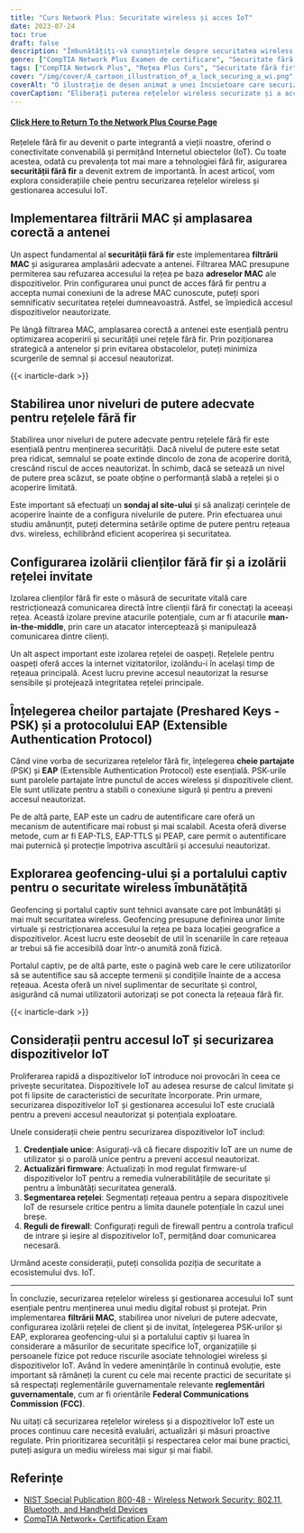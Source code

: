 ```yaml
---
title: "Curs Network Plus: Securitate wireless și acces IoT"
date: 2023-07-24
toc: true
draft: false
description: "Îmbunătățiți-vă cunoștințele despre securitatea wireless și accesul IoT cu acest curs cuprinzător Network+. Învățați despre filtrarea MAC, amplasarea antenelor, configurarea nivelului de putere, chei prehared, EAP, geofencing și securitatea dispozitivelor IoT."
genre: ["CompTIA Network Plus Examen de certificare", "Securitate fără fir", "Acces IoT", "Filtrarea MAC", "Amplasarea antenei", "Niveluri de putere", "Izolație pentru clienți", "Izolarea rețelei de oaspeți", "Chei preîmpărțite", "EAP", "Geofencing", "Portal captiv", "Securitatea IoT", "Rețele fără fir", "Securitatea cibernetică", "Certificare IT", "Fundamentele rețelelor", "Tehnologia informației", "Învățare online", "Dezvoltare profesională"]
tags: ["CompTIA Network Plus", "Rețea Plus Curs", "Securitate fără fir", "Acces IoT", "Filtrarea MAC", "Amplasarea antenei", "Niveluri de putere", "Izolație pentru clienți", "Izolarea rețelei de oaspeți", "Chei preîmpărțite", "EAP", "Geofencing", "Portal captiv", "Securitatea IoT", "Rețele fără fir", "Securitatea cibernetică", "Certificare IT", "Fundamentele rețelelor", "Învățare online", "Dezvoltare profesională", "Securitatea rețelelor fără fir", "Tehnologie fără fir", "Cele mai bune practici de securitate a rețelei", "Securitatea dispozitivelor IoT", "Orientări FCC", "Măsuri de securitate a rețelei", "Optimizarea rețelelor fără fir", "Performanța rețelei wireless", "Segmentarea rețelei IoT", "Autentificarea rețelei fără fir"]
cover: "/img/cover/A_cartoon_illustration_of_a_lock_securing_a_wi.png"
coverAlt: "O ilustrație de desen animat a unei încuietoare care securizează o conexiune de rețea fără fir."
coverCaption: "Eliberați puterea rețelelor wireless securizate și a accesului IoT"
---
```


#### [Click Here to Return To the Network Plus Course Page](/network-plus-start)

Rețelele fără fir au devenit o parte integrantă a vieții noastre, oferind o conectivitate convenabilă și permițând Internetul obiectelor (IoT). Cu toate acestea, odată cu prevalența tot mai mare a tehnologiei fără fir, asigurarea **securității fără fir** a devenit extrem de importantă. În acest articol, vom explora considerațiile cheie pentru securizarea rețelelor wireless și gestionarea accesului IoT.

## Implementarea filtrării MAC și amplasarea corectă a antenei

Un aspect fundamental al **securității fără fir** este implementarea **filtrării MAC** și asigurarea amplasării adecvate a antenei. Filtrarea MAC presupune permiterea sau refuzarea accesului la rețea pe baza **adreselor MAC** ale dispozitivelor. Prin configurarea unui punct de acces fără fir pentru a accepta numai conexiuni de la adrese MAC cunoscute, puteți spori semnificativ securitatea rețelei dumneavoastră. Astfel, se împiedică accesul dispozitivelor neautorizate.

Pe lângă filtrarea MAC, amplasarea corectă a antenei este esențială pentru optimizarea acoperirii și securității unei rețele fără fir. Prin poziționarea strategică a antenelor și prin evitarea obstacolelor, puteți minimiza scurgerile de semnal și accesul neautorizat.

{{< inarticle-dark >}}

## Stabilirea unor niveluri de putere adecvate pentru rețelele fără fir

Stabilirea unor niveluri de putere adecvate pentru rețelele fără fir este esențială pentru menținerea securității. Dacă nivelul de putere este setat prea ridicat, semnalul se poate extinde dincolo de zona de acoperire dorită, crescând riscul de acces neautorizat. În schimb, dacă se setează un nivel de putere prea scăzut, se poate obține o performanță slabă a rețelei și o acoperire limitată.

Este important să efectuați un **sondaj al site-ului** și să analizați cerințele de acoperire înainte de a configura nivelurile de putere. Prin efectuarea unui studiu amănunțit, puteți determina setările optime de putere pentru rețeaua dvs. wireless, echilibrând eficient acoperirea și securitatea.

## Configurarea izolării clienților fără fir și a izolării rețelei invitate

Izolarea clienților fără fir este o măsură de securitate vitală care restricționează comunicarea directă între clienții fără fir conectați la aceeași rețea. Această izolare previne atacurile potențiale, cum ar fi atacurile **man-in-the-middle**, prin care un atacator interceptează și manipulează comunicarea dintre clienți.

Un alt aspect important este izolarea rețelei de oaspeți. Rețelele pentru oaspeți oferă acces la internet vizitatorilor, izolându-i în același timp de rețeaua principală. Acest lucru previne accesul neautorizat la resurse sensibile și protejează integritatea rețelei principale.

## Înțelegerea cheilor partajate (Preshared Keys - PSK) și a protocolului EAP (Extensible Authentication Protocol)

Când vine vorba de securizarea rețelelor fără fir, înțelegerea **cheie partajate** (PSK) și **EAP** (Extensible Authentication Protocol) este esențială. PSK-urile sunt parolele partajate între punctul de acces wireless și dispozitivele client. Ele sunt utilizate pentru a stabili o conexiune sigură și pentru a preveni accesul neautorizat.

Pe de altă parte, EAP este un cadru de autentificare care oferă un mecanism de autentificare mai robust și mai scalabil. Acesta oferă diverse metode, cum ar fi EAP-TLS, EAP-TTLS și PEAP, care permit o autentificare mai puternică și protecție împotriva ascultării și accesului neautorizat.

## Explorarea geofencing-ului și a portalului captiv pentru o securitate wireless îmbunătățită

Geofencing și portalul captiv sunt tehnici avansate care pot îmbunătăți și mai mult securitatea wireless. Geofencing presupune definirea unor limite virtuale și restricționarea accesului la rețea pe baza locației geografice a dispozitivelor. Acest lucru este deosebit de util în scenariile în care rețeaua ar trebui să fie accesibilă doar într-o anumită zonă fizică.

Portalul captiv, pe de altă parte, este o pagină web care le cere utilizatorilor să se autentifice sau să accepte termenii și condițiile înainte de a accesa rețeaua. Acesta oferă un nivel suplimentar de securitate și control, asigurând că numai utilizatorii autorizați se pot conecta la rețeaua fără fir.

{{< inarticle-dark >}}

## Considerații pentru accesul IoT și securizarea dispozitivelor IoT

Proliferarea rapidă a dispozitivelor IoT introduce noi provocări în ceea ce privește securitatea. Dispozitivele IoT au adesea resurse de calcul limitate și pot fi lipsite de caracteristici de securitate încorporate. Prin urmare, securizarea dispozitivelor IoT și gestionarea accesului IoT este crucială pentru a preveni accesul neautorizat și potențiala exploatare.

Unele considerații cheie pentru securizarea dispozitivelor IoT includ:

1. **Credențiale unice**: Asigurați-vă că fiecare dispozitiv IoT are un nume de utilizator și o parolă unice pentru a preveni accesul neautorizat.
2. **Actualizări firmware**: Actualizați în mod regulat firmware-ul dispozitivelor IoT pentru a remedia vulnerabilitățile de securitate și pentru a îmbunătăți securitatea generală.
3. **Segmentarea rețelei**: Segmentați rețeaua pentru a separa dispozitivele IoT de resursele critice pentru a limita daunele potențiale în cazul unei breșe.
4. **Reguli de firewall**: Configurați reguli de firewall pentru a controla traficul de intrare și ieșire al dispozitivelor IoT, permițând doar comunicarea necesară.

Urmând aceste considerații, puteți consolida poziția de securitate a ecosistemului dvs. IoT.

______

În concluzie, securizarea rețelelor wireless și gestionarea accesului IoT sunt esențiale pentru menținerea unui mediu digital robust și protejat. Prin implementarea **filtrării MAC**, stabilirea unor niveluri de putere adecvate, configurarea izolării rețelei de client și de invitat, înțelegerea PSK-urilor și EAP, explorarea geofencing-ului și a portalului captiv și luarea în considerare a măsurilor de securitate specifice IoT, organizațiile și persoanele fizice pot reduce riscurile asociate tehnologiei wireless și dispozitivelor IoT. Având în vedere amenințările în continuă evoluție, este important să rămâneți la curent cu cele mai recente practici de securitate și să respectați reglementările guvernamentale relevante **reglementări guvernamentale**, cum ar fi orientările **Federal Communications Commission (FCC)**.

Nu uitați că securizarea rețelelor wireless și a dispozitivelor IoT este un proces continuu care necesită evaluări, actualizări și măsuri proactive regulate. Prin prioritizarea securității și respectarea celor mai bune practici, puteți asigura un mediu wireless mai sigur și mai fiabil.

## Referințe

- [NIST Special Publication 800-48 - Wireless Network Security: 802.11, Bluetooth, and Handheld Devices](https://csrc.nist.gov/publications/detail/sp/800-48/rev-1/final)
- [CompTIA Network+ Certification Exam](https://www.comptia.org/certifications/network)
